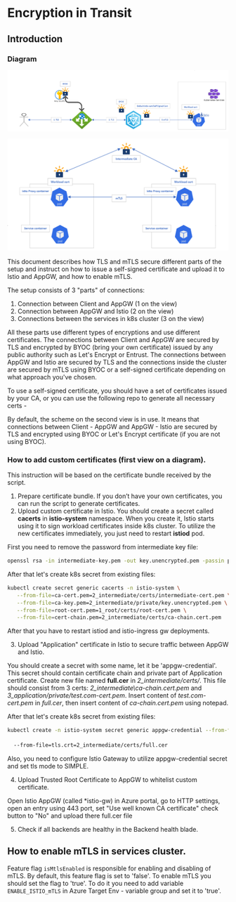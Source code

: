 # Encryption in Transit



## Introduction

### Diagram

![image.png](docs/images/security/appgw-pod.PNG)

![image.png](docs/images/security/pod-pod.PNG)

This document describes how TLS and mTLS secure different parts of the setup and instruct on how to issue a self-signed certificate and upload it to Istio and AppGW, and how to enable mTLS.

 The setup consists of 3 "parts" of connections:

1. Connection between Client and AppGW (1 on the view)
2. Connection between AppGW and Istio (2 on the view)
3. Connections between the services in k8s cluster  (3 on the view)

All these parts use different types of encryptions and use different certificates. The connections between Client and AppGW are secured by TLS and encrypted by BYOC (bring your own certificate) issued by any public authority such as Let's Encrypt or Entrust. The connections between AppGW and Istio are secured by TLS and the connections inside the cluster are secured by mTLS using BYOC or a self-signed certificate depending on what approach you've chosen.

 To use a self-signed certificate, you should have a set of certificates issued by your CA, or you can use the following repo to generate all necessary certs - 

By default, the scheme on the second view is in use. It means that connections between Client - AppGW and AppGW - Istio are secured by TLS and encrypted using BYOC or Let's Encrypt certificate (if you are not using BYOC).

### How to add custom certificates (first view on a diagram).

This instruction will be based on the certificate bundle received by the script.

1. Prepare certificate bundle. If you don’t have your own certificates, you can run the script to generate certificates.
2. Upload custom certificate in Istio. You should create a secret called **cacerts** in **istio-system** namespace. When you create it, Istio starts using it to sign workload certificates inside k8s cluster. To utilize the new certificates immediately, you just need to restart **istiod** pod.

 First you need to remove the password from intermediate key file:

```bash
openssl rsa -in intermediate-key.pem -out key.unencrypted.pem -passin pass:<your password>
```

 After that let's create k8s secret from existing files:

```bash
kubectl create secret generic cacerts -n istio-system \
   --from-file=ca-cert.pem=2_intermediate/certs/intermediate-cert.pem \
   --from-file=ca-key.pem=2_intermediate/private/key.unencrypted.pem \
   --from-file=root-cert.pem=1_root/certs/root-cert.pem \
   --from-file=cert-chain.pem=2_intermediate/certs/ca-chain.cert.pem
```

After that you have to restart istiod and istio-ingress gw deployments.

3. Upload "Application" certificate in Istio to secure traffic between     AppGW and Istio.

You should create a secret with some name, let it be 'appgw-credential'. This secret should contain certificate chain and private part of Application certificate. Create new file named **full.cer** in *2_intermediate/certs/*. This file should consist from 3 certs: *2_intermediate\ca-chain.cert.pem* and *3_application/private/test.com-cert.pem*. Insert content of *test.com-cert.pem* in *full.cer*, then insert content of *ca-chain.cert.pem* using notepad.

After that let's create k8s secret from existing files:

```bash
kubectl create -n istio-system secret generic appgw-credential --from-file=tls.key=3_application/private/test.com-key.pem \

  --from-file=tls.crt=2_intermediate/certs/full.cer
```

 Also, you need to configure Istio Gateway to utilize appgw-credential secret and set tls mode to SIMPLE. 

4. Upload Trusted Root     Certificate to AppGW to whitelist custom certificate.

Open Istio AppGW (called *istio-gw) in Azure portal, go to HTTP settings, open an entry using 443 port, set "Use well known CA certificate" check button to "No" and upload there full.cer file

5. Check if all backends are healthy in the Backend health blade.

 
## How to enable mTLS in services cluster.
 
Feature flag `isMtlsEnabled` is responsible for enabling and disabling of mTLS. By default, this feature flag is set to 'false'.
To enable mTLS you should set the flag to 'true'. To do it you need to add variable `ENABLE_ISTIO_mTLS` in Azure Target Env - <env> variable group and set it to 'true'.

 
